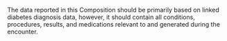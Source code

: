 The data reported in this Composition should be primarily based on linked diabetes diagnosis data, however, it should contain all conditions, procedures, results, and medications relevant to and generated during the encounter.